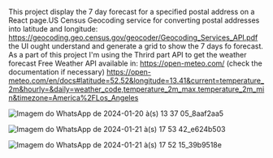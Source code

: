 This project display the 7 day forecast for a specified postal address on a React page.US Census Geocoding service for converting postal addresses into latitude and longitude:
https://geocoding.geo.census.gov/geocoder/Geocoding_Services_API.pdf
the UI ought understand and generate a grid to show the 7 days fo forecast.
As a part of this project I'm using the Thrird part API to get the weather forecast 
Free Weather API available in: https://open-meteo.com/ (check the documentation if necessary)
https://open-meteo.com/en/docs#latitude=52.52&longitude=13.41&current=temperature_2m&hourly=&daily=weather_code,temperature_2m_max,temperature_2m_min&timezone=America%2FLos_Angeles

![Imagem do WhatsApp de 2024-01-20 à(s) 13 37 05_8aaf2aa5](https://github.com/LucasJuan/WeatherForecast/assets/60763284/a531ce30-dc76-4123-8f29-0fbce5d33343)

![Imagem do WhatsApp de 2024-01-21 à(s) 17 53 42_e624b503](https://github.com/LucasJuan/WeatherForecast/assets/60763284/e6d179f1-92b9-494b-9a6b-7594af703fb8)

![Imagem do WhatsApp de 2024-01-21 à(s) 17 52 15_39b9518e](https://github.com/LucasJuan/WeatherForecast/assets/60763284/4ca619f5-2223-4521-b819-26b31bd6b707)
